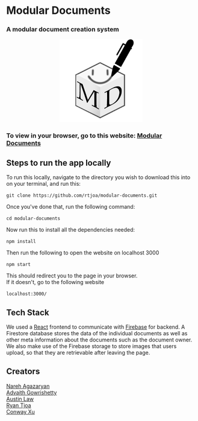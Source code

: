 # Modular Documents
### A modular document creation system

<p align="center">
  <img alt="Modular Documents Logo" src="/public/logo.png">
</p>

### To view in your browser, go to this website: [Modular Documents](https://modular-documents.netlify.app/)

## Steps to run the app locally

To run this locally, navigate to the directory you wish to download this into on your terminal, and run this:
```
git clone https://github.com/rtjoa/modular-documents.git
```

Once you've done that, run the following command:
```
cd modular-documents
```

Now run this to install all the dependencies needed:
```
npm install
```

Then run the following to open the website on localhost 3000
```
npm start
```

This should redirect you to the page in your browser.<br>
If it doesn't, go to the following website
```
localhost:3000/
```

## Tech Stack
We used a [React](https://reactjs.org/) frontend to communicate with [Firebase](https://firebase.google.com/) for backend. 
A Firestore database stores the data of the individual documents as well as other meta information about the documents such as the document owner. 
We also make use of the Firebase storage to store images that users upload, so that they are retrievable after leaving the page.

## Creators
[Nareh Agazaryan](https://github.com/nareha)<br>
[Advaith Gowrishetty](https://github.com/advaithg)<br>
[Austin Law](https://github.com/AustinLaw8)<br>
[Ryan Tjoa](https://github.com/rtjoa)<br>
[Conway Xu](https://github.com/Gishki23)
